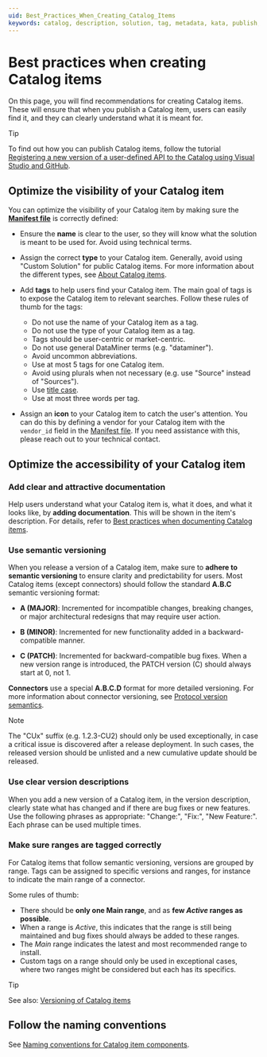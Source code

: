 ```yaml
---
uid: Best_Practices_When_Creating_Catalog_Items
keywords: catalog, description, solution, tag, metadata, kata, publish, upload, topic
---
```


# Best practices when creating Catalog items

On this page, you will find recommendations for creating Catalog items. These will ensure that when you publish a Catalog item, users can easily find it, and they can clearly understand what it is meant for.

> [!TIP]
> To find out how you can publish Catalog items, follow the tutorial [Registering a new version of a user-defined API to the Catalog using Visual Studio and GitHub](xref:CICD_Tutorial_For_Other_Items_User_Defined_API_VisualStudio_And_GitHub).

## Optimize the visibility of your Catalog item

You can optimize the visibility of your Catalog item by making sure the [**Manifest file**](xref:Register_Catalog_Item#manifest-file) is correctly defined:

- Ensure the **name** is clear to the user, so they will know what the solution is meant to be used for. Avoid using technical terms.

- Assign the correct **type** to your Catalog item. Generally, avoid using "Custom Solution" for public Catalog items. For more information about the different types, see [About Catalog items](xref:About_the_Catalog_app#about-catalog-items).

- Add **tags** to help users find your Catalog item. The main goal of tags is to expose the Catalog item to relevant searches. Follow these rules of thumb for the tags:

  - Do not use the name of your Catalog item as a tag.
  - Do not use the type of your Catalog item as a tag.
  - Tags should be user-centric or market-centric.
  - Do not use general DataMiner terms (e.g. "dataminer").
  - Avoid uncommon abbreviations.
  - Use at most 5 tags for one Catalog item.
  - Avoid using plurals when not necessary (e.g. use "Source" instead of "Sources").
  - Use [title case](xref:Title_case).
  - Use at most three words per tag.

- Assign an **icon** to your Catalog item to catch the user's attention. You can do this by defining a vendor for your Catalog item with the `vendor_id` field in the [Manifest file](xref:Register_Catalog_Item#manifest-file). If you need assistance with this, please reach out to your technical contact.

## Optimize the accessibility of your Catalog item

### Add clear and attractive documentation

Help users understand what your Catalog item is, what it does, and what it looks like, by **adding documentation**. This will be shown in the item's description. For details, refer to [Best practices when documenting Catalog items](xref:Best_Practices_When_Documenting_Catalog_Items).

### Use semantic versioning

When you release a version of a Catalog item, make sure to **adhere to semantic versioning** to ensure clarity and predictability for users. Most Catalog items (except connectors) should follow the standard **A.B.C** semantic versioning format:

- **A (MAJOR)**: Incremented for incompatible changes, breaking changes, or major architectural redesigns that may require user action.

- **B (MINOR)**: Incremented for new functionality added in a backward-compatible manner.

- **C (PATCH)**: Incremented for backward-compatible bug fixes. When a new version range is introduced, the PATCH version (C) should always start at 0, not 1.

**Connectors** use a special **A.B.C.D** format for more detailed versioning. For more information about connector versioning, see [Protocol version semantics](xref:ProtocolVersionSemantics).

> [!NOTE]
> The "CUx" suffix (e.g. 1.2.3-CU2) should only be used exceptionally, in case a critical issue is discovered after a release deployment. In such cases, the released version should be unlisted and a new cumulative update should be released.

### Use clear version descriptions

When you add a new version of a Catalog item, in the version description, clearly state what has changed and if there are bug fixes or new features. Use the following phrases as appropriate: "Change:", "Fix:", "New Feature:". Each phrase can be used multiple times.

### Make sure ranges are tagged correctly

For Catalog items that follow semantic versioning, versions are grouped by range. Tags can be assigned to specific versions and ranges, for instance to indicate the main range of a connector.

Some rules of thumb:

- There should be **only one Main range**, and as **few *Active* ranges as possible**.
- When a range is *Active*, this indicates that the range is still being maintained and bug fixes should always be added to these ranges.
- The *Main* range indicates the latest and most recommended range to install.
- Custom tags on a range should only be used in exceptional cases, where two ranges might be considered but each has its specifics.

> [!TIP]
> See also: [Versioning of Catalog items](xref:About_the_Catalog_app#versioning-of-catalog-items)

## Follow the naming conventions

See [Naming conventions for Catalog item components](xref:Naming_Conventions_For_Catalog_Item_Components).
